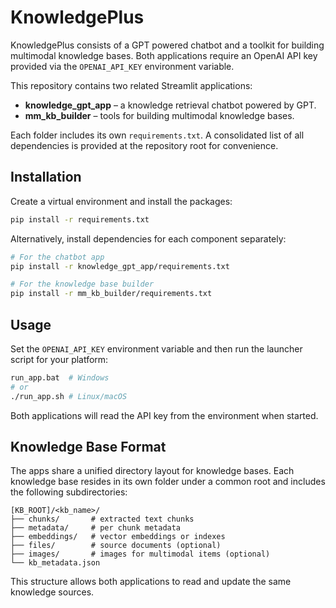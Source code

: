 # KnowledgePlus

KnowledgePlus consists of a GPT powered chatbot and a toolkit for building
multimodal knowledge bases.  Both applications require an OpenAI API key
provided via the `OPENAI_API_KEY` environment variable.

This repository contains two related Streamlit applications:

- **knowledge_gpt_app** – a knowledge retrieval chatbot powered by GPT.
- **mm_kb_builder** – tools for building multimodal knowledge bases.

Each folder includes its own `requirements.txt`. A consolidated list of all
dependencies is provided at the repository root for convenience.

## Installation

Create a virtual environment and install the packages:

```bash
pip install -r requirements.txt
```

Alternatively, install dependencies for each component separately:

```bash
# For the chatbot app
pip install -r knowledge_gpt_app/requirements.txt

# For the knowledge base builder
pip install -r mm_kb_builder/requirements.txt
```

## Usage

Set the `OPENAI_API_KEY` environment variable and then run the launcher
script for your platform:

```bash
run_app.bat  # Windows
# or
./run_app.sh # Linux/macOS
```

Both applications will read the API key from the environment when started.

## Knowledge Base Format

The apps share a unified directory layout for knowledge bases. Each
knowledge base resides in its own folder under a common root and includes
the following subdirectories:

```
[KB_ROOT]/<kb_name>/
├── chunks/       # extracted text chunks
├── metadata/     # per chunk metadata
├── embeddings/   # vector embeddings or indexes
├── files/        # source documents (optional)
├── images/       # images for multimodal items (optional)
└── kb_metadata.json
```

This structure allows both applications to read and update the same
knowledge sources.

